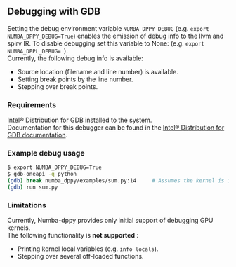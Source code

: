 ## Debugging with GDB

Setting the debug environment variable `NUMBA_DPPY_DEBUG` (e.g. `export NUMBA_DPPY_DEBUG=True`) enables 
the emission of debug info to the llvm and spirv IR.
To disable debugging set this variable to None: (e.g. `export NUMBA_DPPL_DEBUG= `).  
Currently, the following debug info is available:
- Source location (filename and line number) is available. 
- Setting break points by the line number.
- Stepping over break points.

### Requirements

Intel® Distribution for GDB installed to the system.  
Documentation for this debugger can be found in the 
[Intel® Distribution for GDB documentation](https://software.intel.com/content/www/us/en/develop/tools/oneapi/components/distribution-for-gdb.html).

### Example debug usage

```bash
$ export NUMBA_DPPY_DEBUG=True
$ gdb-oneapi -q python  
(gdb) break numba_dppy/examples/sum.py:14     # Assumes the kernel is in file sum.py, at line 14  
(gdb) run sum.py
```

### Limitations
Currently, Numba-dppy provides only initial support of debugging GPU kernels.  
The following functionality is **not supported** :
- Printing kernel local variables (e.g. ```info locals```).
- Stepping over several off-loaded functions.
